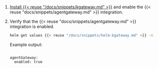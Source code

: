 1. [Install {{< reuse "/docs/snippets/kgateway.md" >}}](../../quickstart) and enable the {{< reuse "docs/snippets/agentgateway.md" >}} integration.
2. Verify that the {{< reuse "docs/snippets/agentgateway.md" >}} integration is enabled. 
   ```sh
   helm get values {{< reuse "/docs/snippets/helm-kgateway.md" >}} -n {{< reuse "docs/snippets/namespace.md" >}} -o yaml
   ```
   
   Example output: 
   ```
   
   agentGateway:
     enabled: true
   ```